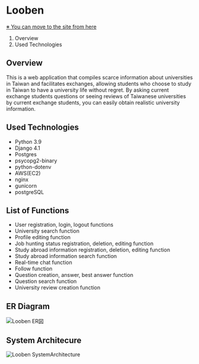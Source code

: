 # Looben

[※ You can move to the site from here](http://looben.org)  

1. Overview
2. Used Technologies

## Overview
This is a web application that compiles scarce information about universities in Taiwan and facilitates exchanges, allowing students who choose to study in Taiwan to have a university life without regret. By asking current exchange students questions or seeing reviews of Taiwanese universities by current exchange students, you can easily obtain realistic university information.


## Used Technologies
- Python 3.9
- Django 4.1
- Postgres
- psycopg2-binary
- python-dotenv
- AWS(EC2)
- nginx
- gunicorn
- postgreSQL

## List of Functions
- User registration, login, logout functions
- University search function
- Profile editing function
- Job hunting status registration, deletion, editing function
- Study abroad information registration, deletion, editing function
- Study abroad information search function
- Real-time chat function
- Follow function
- Question creation, answer, best answer function
- Question search function
- University review creation function

## ER Diagram
![Looben ER図](https://user-images.githubusercontent.com/96579474/233837300-fac1870a-ff00-4b40-855d-85444e20c891.png)

## System Architecure
![Looben SystemArchitecture](https://user-images.githubusercontent.com/96579474/233837318-9a045687-5b8a-409a-acad-88b3439c020f.png)
